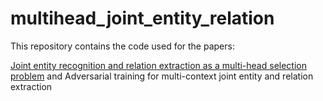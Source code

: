 # multihead_joint_entity_relation

This repository contains the code used for the papers:

[Joint entity recognition and relation extraction as a multi-head selection problem](https://arxiv.org/abs/1804.07847) and 
Adversarial training for multi-context joint entity and relation extraction
